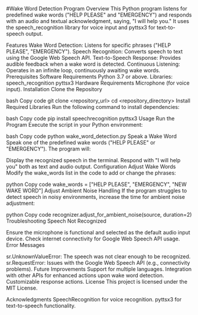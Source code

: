 #Wake Word Detection Program
Overview
This Python program listens for predefined wake words ("HELP PLEASE" and "EMERGENCY") and responds with an audio and textual acknowledgment, saying, "I will help you." It uses the speech_recognition library for voice input and pyttsx3 for text-to-speech output.

Features
Wake Word Detection: Listens for specific phrases ("HELP PLEASE", "EMERGENCY").
Speech Recognition: Converts speech to text using the Google Web Speech API.
Text-to-Speech Response: Provides audible feedback when a wake word is detected.
Continuous Listening: Operates in an infinite loop, continuously awaiting wake words.
Prerequisites
Software Requirements
Python 3.7 or above.
Libraries:
speech_recognition
pyttsx3
Hardware Requirements
Microphone (for voice input).
Installation
Clone the Repository

bash
Copy code
git clone <repository_url>
cd <repository_directory>
Install Required Libraries
Run the following command to install dependencies:

bash
Copy code
pip install speechrecognition pyttsx3
Usage
Run the Program
Execute the script in your Python environment:

bash
Copy code
python wake_word_detection.py
Speak a Wake Word
Speak one of the predefined wake words ("HELP PLEASE" or "EMERGENCY"). The program will:

Display the recognized speech in the terminal.
Respond with "I will help you" both as text and audio output.
Configuration
Adjust Wake Words
Modify the wake_words list in the code to add or change the phrases:

python
Copy code
wake_words = ["HELP PLEASE", "EMERGENCY", "NEW WAKE WORD"]
Adjust Ambient Noise Handling
If the program struggles to detect speech in noisy environments, increase the time for ambient noise adjustment:

python
Copy code
recognizer.adjust_for_ambient_noise(source, duration=2)
Troubleshooting
Speech Not Recognized

Ensure the microphone is functional and selected as the default audio input device.
Check internet connectivity for Google Web Speech API usage.
Error Messages

sr.UnknownValueError: The speech was not clear enough to be recognized.
sr.RequestError: Issues with the Google Web Speech API (e.g., connectivity problems).
Future Improvements
Support for multiple languages.
Integration with other APIs for enhanced actions upon wake word detection.
Customizable response actions.
License
This project is licensed under the MIT License.

Acknowledgments
SpeechRecognition for voice recognition.
pyttsx3 for text-to-speech functionality.
